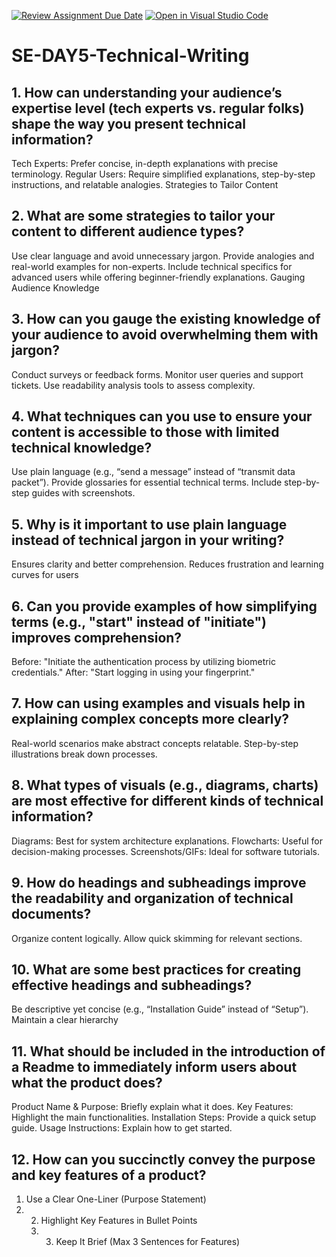 [![Review Assignment Due Date](https://classroom.github.com/assets/deadline-readme-button-22041afd0340ce965d47ae6ef1cefeee28c7c493a6346c4f15d667ab976d596c.svg)](https://classroom.github.com/a/zsAR-pyY)
[![Open in Visual Studio Code](https://classroom.github.com/assets/open-in-vscode-2e0aaae1b6195c2367325f4f02e2d04e9abb55f0b24a779b69b11b9e10269abc.svg)](https://classroom.github.com/online_ide?assignment_repo_id=18522745&assignment_repo_type=AssignmentRepo)
# SE-DAY5-Technical-Writing
## 1. How can understanding your audience’s expertise level (tech experts vs. regular folks) shape the way you present technical information?
Tech Experts: Prefer concise, in-depth explanations with precise terminology.
Regular Users: Require simplified explanations, step-by-step instructions, and relatable analogies.
Strategies to Tailor Content
## 2. What are some strategies to tailor your content to different audience types?
Use clear language and avoid unnecessary jargon.
Provide analogies and real-world examples for non-experts.
Include technical specifics for advanced users while offering beginner-friendly explanations.
Gauging Audience Knowledge
## 3. How can you gauge the existing knowledge of your audience to avoid overwhelming them with jargon?
Conduct surveys or feedback forms.
Monitor user queries and support tickets.
Use readability analysis tools to assess complexity.
## 4. What techniques can you use to ensure your content is accessible to those with limited technical knowledge?
Use plain language (e.g., “send a message” instead of “transmit data packet”).
Provide glossaries for essential technical terms.
Include step-by-step guides with screenshots.
## 5. Why is it important to use plain language instead of technical jargon in your writing?
Ensures clarity and better comprehension.
Reduces frustration and learning curves for users
## 6. Can you provide examples of how simplifying terms (e.g., "start" instead of "initiate") improves comprehension?
Before: "Initiate the authentication process by utilizing biometric credentials."
After: "Start logging in using your fingerprint."
## 7. How can using examples and visuals help in explaining complex concepts more clearly?
Real-world scenarios make abstract concepts relatable.
Step-by-step illustrations break down processes.
## 8. What types of visuals (e.g., diagrams, charts) are most effective for different kinds of technical information?
Diagrams: Best for system architecture explanations.
Flowcharts: Useful for decision-making processes.
Screenshots/GIFs: Ideal for software tutorials.
## 9. How do headings and subheadings improve the readability and organization of technical documents?
Organize content logically.
Allow quick skimming for relevant sections.
## 10. What are some best practices for creating effective headings and subheadings?
Be descriptive yet concise (e.g., “Installation Guide” instead of “Setup”).
Maintain a clear hierarchy 
## 11. What should be included in the introduction of a Readme to immediately inform users about what the product does?
Product Name & Purpose: Briefly explain what it does.
Key Features: Highlight the main functionalities.
Installation Steps: Provide a quick setup guide.
Usage Instructions: Explain how to get started.
## 12. How can you succinctly convey the purpose and key features of a product?
1. Use a Clear One-Liner (Purpose Statement)
2. 2. Highlight Key Features in Bullet Points
   3. 3. Keep It Brief (Max 3 Sentences for Features)
